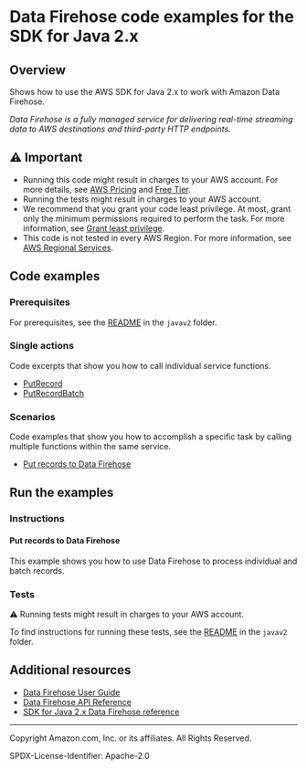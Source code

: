 # Data Firehose code examples for the SDK for Java 2.x

## Overview

Shows how to use the AWS SDK for Java 2.x to work with Amazon Data Firehose.

<!--custom.overview.start-->
<!--custom.overview.end-->

_Data Firehose is a fully managed service for delivering real-time streaming data to AWS destinations and third-party HTTP endpoints._

## ⚠ Important

* Running this code might result in charges to your AWS account. For more details, see [AWS Pricing](https://aws.amazon.com/pricing/) and [Free Tier](https://aws.amazon.com/free/).
* Running the tests might result in charges to your AWS account.
* We recommend that you grant your code least privilege. At most, grant only the minimum permissions required to perform the task. For more information, see [Grant least privilege](https://docs.aws.amazon.com/IAM/latest/UserGuide/best-practices.html#grant-least-privilege).
* This code is not tested in every AWS Region. For more information, see [AWS Regional Services](https://aws.amazon.com/about-aws/global-infrastructure/regional-product-services).

<!--custom.important.start-->
<!--custom.important.end-->

## Code examples

### Prerequisites

For prerequisites, see the [README](../../README.md#Prerequisites) in the `javav2` folder.


<!--custom.prerequisites.start-->
<!--custom.prerequisites.end-->

### Single actions

Code excerpts that show you how to call individual service functions.

- [PutRecord](src/main/java/com/example/firehose/scenario/FirehoseScenario.java#L92)
- [PutRecordBatch](src/main/java/com/example/firehose/scenario/FirehoseScenario.java#L125)

### Scenarios

Code examples that show you how to accomplish a specific task by calling multiple
functions within the same service.

- [Put records to Data Firehose](src/main/java/com/example/firehose/scenario/FirehoseScenario.java)


<!--custom.examples.start-->
<!--custom.examples.end-->

## Run the examples

### Instructions


<!--custom.instructions.start-->
<!--custom.instructions.end-->



#### Put records to Data Firehose

This example shows you how to use Data Firehose to process individual and batch records.


<!--custom.scenario_prereqs.firehose_Scenario_PutRecords.start-->
<!--custom.scenario_prereqs.firehose_Scenario_PutRecords.end-->


<!--custom.scenarios.firehose_Scenario_PutRecords.start-->
<!--custom.scenarios.firehose_Scenario_PutRecords.end-->

### Tests

⚠ Running tests might result in charges to your AWS account.


To find instructions for running these tests, see the [README](../../README.md#Tests)
in the `javav2` folder.



<!--custom.tests.start-->
<!--custom.tests.end-->

## Additional resources

- [Data Firehose User Guide](https://docs.aws.amazon.com/firehose/latest/dev/what-is-this-service.html)
- [Data Firehose API Reference](https://docs.aws.amazon.com/firehose/latest/APIReference/Welcome.html)
- [SDK for Java 2.x Data Firehose reference](https://sdk.amazonaws.com/java/api/latest/software/amazon/awssdk/services/firehose/package-summary.html)

<!--custom.resources.start-->
<!--custom.resources.end-->

---

Copyright Amazon.com, Inc. or its affiliates. All Rights Reserved.

SPDX-License-Identifier: Apache-2.0
